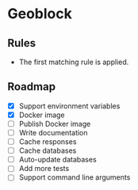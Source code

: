 # Geoblock

## Rules

- The first matching rule is applied.

## Roadmap

- [x] Support environment variables
- [x] Docker image
- [ ] Publish Docker image
- [ ] Write documentation
- [ ] Cache responses
- [ ] Cache databases
- [ ] Auto-update databases
- [ ] Add more tests
- [ ] Support command line arguments
